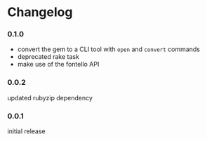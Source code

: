 # Changelog

### 0.1.0

* convert the gem to a CLI tool with `open` and `convert` commands
* deprecated rake task
* make use of the fontello API

### 0.0.2

updated rubyzip dependency

### 0.0.1

initial release
